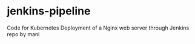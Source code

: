 # jenkins-pipeline

Code for Kubernetes Deployment of a Nginx web server through Jenkins repo by mani
